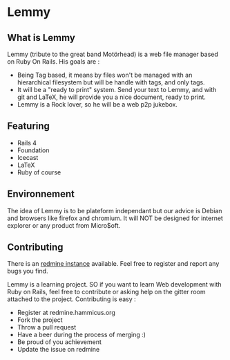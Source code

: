 # Lemmy

## What is Lemmy

Lemmy (tribute to the great band Motörhead) is a web file manager based on Ruby On Rails. His goals are :

- Being Tag based, it means by files won't be managed with an hierarchical filesystem but will be handle with tags, and only tags.
- It will be a "ready to print" system. Send your text to Lemmy, and with git and LaTeX, he will provide you a nice document, ready to print.
- Lemmy is a Rock lover, so he will be a web p2p jukebox.

## Featuring

- Rails 4
- Foundation
- Icecast
- LaTeX
- Ruby of course

## Environnement

The idea of Lemmy is to be plateform independant but our advice is Debian and browsers like firefox and chromium. It will NOT be designed for internet explorer or any product from Micro$oft.

## Contributing

There is an [redmine instance](redmine.hammicus.org) available. Feel free to register and report any bugs you find.

Lemmy is a learning project. SO if you want to learn Web development with Ruby on Rails, feel free to contribute or asking help on the gitter room attached to the project. Contributing is easy :

* Register at redmine.hammicus.org
* Fork the project
* Throw a pull request
* Have a beer during the process of merging :)
* Be proud of you achievement
* Update the issue on redmine
